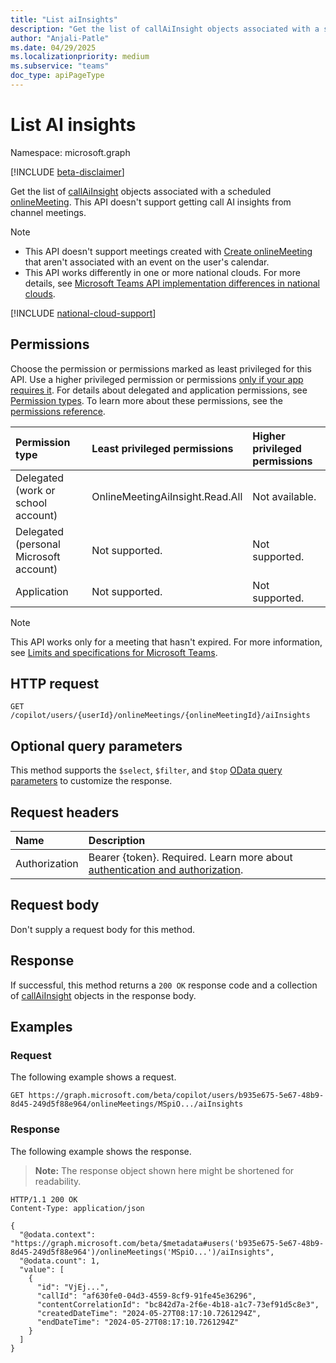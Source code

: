 ```yaml
---
title: "List aiInsights"
description: "Get the list of callAiInsight objects associated with a scheduled onlineMeeting."
author: "Anjali-Patle"
ms.date: 04/29/2025
ms.localizationpriority: medium
ms.subservice: "teams"
doc_type: apiPageType
---
```


# List AI insights

Namespace: microsoft.graph

[!INCLUDE [beta-disclaimer](../../includes/beta-disclaimer.md)]

Get the list of [callAiInsight](../resources/callaiinsight.md) objects associated with a scheduled [onlineMeeting](../resources/onlinemeeting.md). This API doesn't support getting call AI insights from channel meetings. 

> [!NOTE]
> * This API doesn't support meetings created with [Create onlineMeeting](/graph/api/application-post-onlinemeetings) that aren't associated with an event on the user's calendar.
> * This API works differently in one or more national clouds. For more details, see [Microsoft Teams API implementation differences in national clouds](/graph/teamwork-national-cloud-differences).

[!INCLUDE [national-cloud-support](../../includes/global-only.md)]

## Permissions

Choose the permission or permissions marked as least privileged for this API. Use a higher privileged permission or permissions [only if your app requires it](/graph/permissions-overview#best-practices-for-using-microsoft-graph-permissions). For details about delegated and application permissions, see [Permission types](/graph/permissions-overview#permission-types). To learn more about these permissions, see the [permissions reference](/graph/permissions-reference).

<!-- { "blockType": "ignored", "name": "onlinemeeting-list-aiinsights" } -->

| Permission type                        | Least privileged permissions    | Higher privileged permissions |
| :------------------------------------- | :------------------------------ | :---------------------------- |
| Delegated (work or school account)     | OnlineMeetingAiInsight.Read.All | Not available.                |
| Delegated (personal Microsoft account) | Not supported.                  | Not supported.                |
| Application                            | Not supported.                  | Not supported.                |

> [!NOTE]
> This API works only for a meeting that hasn't expired. For more information, see [Limits and specifications for Microsoft Teams](/microsoftteams/limits-specifications-teams#meeting-expiration).

## HTTP request

<!-- {
  "blockType": "ignored"
}
-->

``` http
GET /copilot/users/{userId}/onlineMeetings/{onlineMeetingId}/aiInsights
```

## Optional query parameters

This method supports the `$select`, `$filter`, and `$top` [OData query parameters](/graph/query-parameters) to customize the response.

## Request headers

|Name|Description|
|:---|:---|
|Authorization|Bearer {token}. Required. Learn more about [authentication and authorization](/graph/auth/auth-concepts).|

## Request body

Don't supply a request body for this method.

## Response

If successful, this method returns a `200 OK` response code and a collection of [callAiInsight](../resources/callaiinsight.md) objects in the response body.

## Examples

### Request

The following example shows a request.

<!-- {
  "blockType": "request",
  "name": "list_callaiinsight",
  "sampleKeys": ["b935e675-5e67-48b9-8d45-249d5f88e964", "MSpiO..."]
}
-->
``` http
GET https://graph.microsoft.com/beta/copilot/users/b935e675-5e67-48b9-8d45-249d5f88e964/onlineMeetings/MSpiO.../aiInsights
```

### Response

The following example shows the response.

>**Note:** The response object shown here might be shortened for readability.

<!-- {
  "blockType": "response",
  "truncated": true,
  "@odata.type": "Collection(microsoft.graph.callAiInsight)"
}
-->

``` http
HTTP/1.1 200 OK
Content-Type: application/json

{
  "@odata.context": "https://graph.microsoft.com/beta/$metadata#users('b935e675-5e67-48b9-8d45-249d5f88e964')/onlineMeetings('MSpiO...')/aiInsights",
  "@odata.count": 1,
  "value": [
    {
      "id": "VjEj...",
      "callId": "af630fe0-04d3-4559-8cf9-91fe45e36296",
      "contentCorrelationId": "bc842d7a-2f6e-4b18-a1c7-73ef91d5c8e3",
      "createdDateTime": "2024-05-27T08:17:10.7261294Z",
      "endDateTime": "2024-05-27T08:17:10.7261294Z"
    }
  ]
}
```
